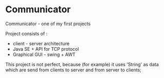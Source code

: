 # Communicator

Communicator - one of my first projects

Project consists of : 
* client - server architecture
* Java SE + API for TCP protocol 
* Graphical GUI - swing + AWT

This project is not perfect, because (for example) it uses 'String' as data which are send from clients to server and from server to clients;
 
